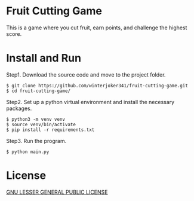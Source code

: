 # Fruit Cutting Game
This is a game where you cut fruit, earn points, and challenge the highest score.

# Install and Run

Step1. Download the source code and move to the project folder.

```
$ git clone https://github.com/winterjoker341/fruit-cutting-game.git
$ cd fruit-cutting-game/
```

Step2. Set up a python virtual environment and install the necessary packages.

```
$ python3 -m venv venv
$ source venv/bin/activate
$ pip install -r requirements.txt  
```

Step3. Run the program.

```
$ python main.py
```

# License

[GNU LESSER GENERAL PUBLIC LICENSE](https://github.com/winterjoker341/fruit-cutting-game/blob/master/LICENSE)